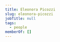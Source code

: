 ```yaml
---
title: Eleonora Picozzi
slug: eleonora-picozzi
jobTitle: null
tags:
  - people
memberOf: []
---
```

